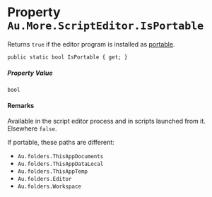 # Property `Au.More.ScriptEditor.IsPortable`

Returns `true` if the editor program is installed as [portable](../editor/Portable%20app.html).

```
public static bool IsPortable { get; }
```

##### Property Value

`bool`

#### Remarks

Available in the script editor process and in scripts launched from it. Elsewhere `false`.

If portable, these paths are different:

- `Au.folders.ThisAppDocuments`
- `Au.folders.ThisAppDataLocal`
- `Au.folders.ThisAppTemp`
- `Au.folders.Editor`
- `Au.folders.Workspace`
